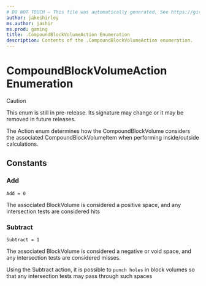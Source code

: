 ```yaml
---
# DO NOT TOUCH — This file was automatically generated. See https://github.com/mojang/minecraftapidocsgenerator to modify descriptions, examples, etc.
author: jakeshirley
ms.author: jashir
ms.prod: gaming
title: .CompoundBlockVolumeAction Enumeration
description: Contents of the .CompoundBlockVolumeAction enumeration.
---
```

# CompoundBlockVolumeAction Enumeration

> [!CAUTION]
> This enum is still in pre-release.  Its signature may change or it may be removed in future releases.

The Action enum determines how the CompoundBlockVolume considers the associated CompoundBlockVolumeItem when performing inside/outside calculations.

## Constants
### **Add**
`Add = 0`

The associated BlockVolume is considered a positive space, and any intersection tests are considered hits
### **Subtract**
`Subtract = 1`

The associated BlockVolume is considered a negative or void space, and any intersection tests are considered misses.

Using the Subtract action, it is possible to `punch holes` in block volumes so that any intersection tests may pass through such spaces
